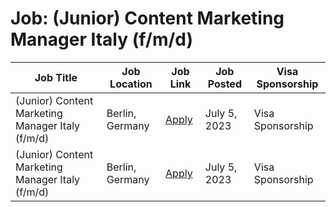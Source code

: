 # Job: (Junior) Content Marketing Manager Italy (f/m/d)

| Job Title | Job Location | Job Link | Job Posted | Visa Sponsorship |
| --- | --- | --- | --- | --- |
| (Junior) Content Marketing Manager Italy (f/m/d) | Berlin, Germany | [Apply](https://holidaypirates.jobs.personio.de/job/736310?display=en) | July 5, 2023 | Visa Sponsorship |
| (Junior) Content Marketing Manager Italy (f/m/d) | Berlin, Germany | [Apply](https://holidaypirates.jobs.personio.de/job/736310?display=en) | July 5, 2023 | Visa Sponsorship |
